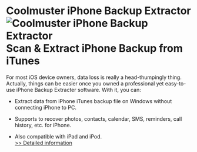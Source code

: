 # Coolmuster iPhone Backup Extractor<br />![Coolmuster iPhone Backup Extractor](https://mycommerce.akamaized.net/api/pimages/P300882036/BIG/300882036.PNG)<br />Scan & Extract iPhone Backup from iTunes

For most iOS device owners, data loss is really a head-thumpingly thing. Actually, things can be easier once you owned a professional yet easy-to-use iPhone Backup Extracter software. With it, you can:

* Extract data from iPhone iTunes backup file on Windows without connecting iPhone to PC.

* Supports to recover photos, contacts, calendar, SMS, reminders, call history, etc. for iPhone.

* Also compatible with iPad and iPod.<br />[>> Detailed information](https://secure.shareit.com/shareit/product.html?productid=300882036&affiliateid=200057808)